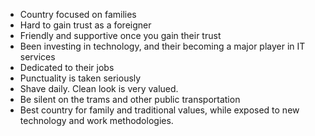- Country focused on families
- Hard to gain trust as a foreigner
- Friendly and supportive once you gain their trust
- Been investing in technology, and their becoming a major player in IT services
- Dedicated to their jobs
- Punctuality is taken seriously
- Shave daily. Clean look is very valued.
- Be silent on the trams and other public transportation
- Best country for family and traditional values, while exposed to new technology and work methodologies.